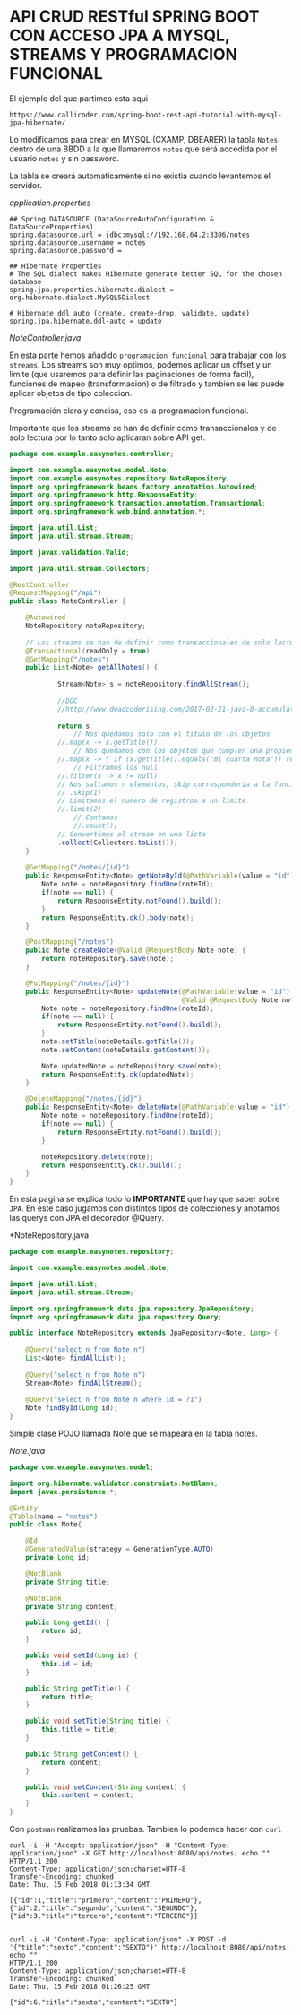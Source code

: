 API CRUD RESTful SPRING BOOT CON ACCESO JPA A MYSQL, STREAMS Y PROGRAMACION FUNCIONAL
=====================================================================================

El ejemplo del que partimos esta aqui
```
https://www.callicoder.com/spring-boot-rest-api-tutorial-with-mysql-jpa-hibernate/
```
Lo modificamos para crear en MYSQL (CXAMP, DBEARER) la tabla `Notes` dentro de una BBDD a la que llamaremos `notes` que será accedida por el 
usuario `notes` y sin password.

La tabla se creará automaticamente si no existia cuando levantemos el servidor.

*application.properties*
```
## Spring DATASOURCE (DataSourceAutoConfiguration & DataSourceProperties)
spring.datasource.url = jdbc:mysql://192.168.64.2:3306/notes
spring.datasource.username = notes
spring.datasource.password = 

## Hibernate Properties
# The SQL dialect makes Hibernate generate better SQL for the chosen database
spring.jpa.properties.hibernate.dialect = org.hibernate.dialect.MySQL5Dialect

# Hibernate ddl auto (create, create-drop, validate, update)
spring.jpa.hibernate.ddl-auto = update
```

*NoteController.java*

En esta parte hemos añadido `programacion funcional` para trabajar con los `streams`.
Los streams son muy optimos, podemos aplicar un offset y un limite (que usaremos para definir las paginaciones de forma facil), 
funciones de mapeo (transformacion) o de filtrado y tambien se les puede aplicar objetos de tipo coleccion.

Programación clara y concisa, eso es la programacion funcional.

Importante que los streams se han de definir como transaccionales y de solo lectura por lo tanto solo aplicaran sobre API get.

```java
package com.example.easynotes.controller;

import com.example.easynotes.model.Note;
import com.example.easynotes.repository.NoteRepository;
import org.springframework.beans.factory.annotation.Autowired;
import org.springframework.http.ResponseEntity;
import org.springframework.transaction.annotation.Transactional;
import org.springframework.web.bind.annotation.*;

import java.util.List;
import java.util.stream.Stream;

import javax.validation.Valid;

import java.util.stream.Collectors;

@RestController
@RequestMapping("/api")
public class NoteController {

    @Autowired
    NoteRepository noteRepository;
    
    // Los streams se han de definir como transaccionales de solo lectura
    @Transactional(readOnly = true)
    @GetMapping("/notes")
    public List<Note> getAllNotes() {
    	
    		Stream<Note> s = noteRepository.findAllStream();
    		
    		//DOC
    		//http://www.deadcoderising.com/2017-02-21-java-8-accumulate-your-streams-using-collectors/
    	
    		return s
    			// Nos quedamos solo con el titulo de los objetos
        	//.map(x -> x.getTitle())
    			// Nos quedamos con los objetos que cumplen una propiedad, si no es cierta devolvemos null 			
        	//.map(x -> { if (x.getTitle().equals("mi cuarta nota")) return x; else return null; })
    			// Filtramos los null
        	//.filter(x -> x != null)
        	// Nos saltamos n elementos, skip corresponderia a la funcionalidad de offset
        	// .skip(1)
        	// Limitamos el numero de registros a un limite
        	//.limit(2)
    			// Contamos
    			//.count();
        	// Convertimos el stream en una lista
        	.collect(Collectors.toList());
    }
    
    @GetMapping("/notes/{id}")
    public ResponseEntity<Note> getNoteById(@PathVariable(value = "id") Long noteId) {
        Note note = noteRepository.findOne(noteId);
        if(note == null) {
            return ResponseEntity.notFound().build();
        }
        return ResponseEntity.ok().body(note);
    }

    @PostMapping("/notes")
    public Note createNote(@Valid @RequestBody Note note) {
        return noteRepository.save(note);
    }

    @PutMapping("/notes/{id}")
    public ResponseEntity<Note> updateNote(@PathVariable(value = "id") Long noteId,
                                           @Valid @RequestBody Note noteDetails) {
        Note note = noteRepository.findOne(noteId);
        if(note == null) {
            return ResponseEntity.notFound().build();
        }
        note.setTitle(noteDetails.getTitle());
        note.setContent(noteDetails.getContent());

        Note updatedNote = noteRepository.save(note);
        return ResponseEntity.ok(updatedNote);
    }

    @DeleteMapping("/notes/{id}")
    public ResponseEntity<Note> deleteNote(@PathVariable(value = "id") Long noteId) {
        Note note = noteRepository.findOne(noteId);
        if(note == null) {
            return ResponseEntity.notFound().build();
        }

        noteRepository.delete(note);
        return ResponseEntity.ok().build();
    }
}
```

En esta pagina se explica todo lo **IMPORTANTE** que hay que saber sobre `JPA`.
En este caso jugamos con distintos tipos de colecciones y anotamos las querys con JPA el decorador @Query.

*NoteRepository.java
```java
package com.example.easynotes.repository;

import com.example.easynotes.model.Note;

import java.util.List;
import java.util.stream.Stream;

import org.springframework.data.jpa.repository.JpaRepository;
import org.springframework.data.jpa.repository.Query;

public interface NoteRepository extends JpaRepository<Note, Long> {
	
	@Query("select n from Note n")
	List<Note> findAllList();
	
	@Query("select n from Note n")
	Stream<Note> findAllStream();
	
	@Query("select n from Note n where id = ?1")
	Note findById(Long id);
}
```

Simple clase POJO llamada Note que se mapeara en la tabla notes.

*Note.java*
```java
package com.example.easynotes.model;

import org.hibernate.validator.constraints.NotBlank;
import javax.persistence.*;

@Entity
@Table(name = "notes")
public class Note{

	@Id
    @GeneratedValue(strategy = GenerationType.AUTO)
    private Long id;

    @NotBlank
    private String title;

    @NotBlank
    private String content;

    public Long getId() {
        return id;
    }

    public void setId(Long id) {
        this.id = id;
    }

    public String getTitle() {
        return title;
    }

    public void setTitle(String title) {
        this.title = title;
    }

    public String getContent() {
        return content;
    }

    public void setContent(String content) {
        this.content = content;
    }
}
```

Con `postman` realizamos las pruebas. Tambien lo podemos hacer con `curl`

```shell
curl -i -H "Accept: application/json" -H "Content-Type: application/json" -X GET http://localhost:8080/api/notes; echo ""
HTTP/1.1 200 
Content-Type: application/json;charset=UTF-8
Transfer-Encoding: chunked
Date: Thu, 15 Feb 2018 01:13:34 GMT

[{"id":1,"title":"primero","content":"PRIMERO"},{"id":2,"title":"segundo","content":"SEGUNDO"},{"id":3,"title":"tercero","content":"TERCERO"}]


curl -i -H "Content-Type: application/json" -X POST -d '{"title":"sexto","content":"SEXTO"}' http://localhost:8080/api/notes; echo ""
HTTP/1.1 200 
Content-Type: application/json;charset=UTF-8
Transfer-Encoding: chunked
Date: Thu, 15 Feb 2018 01:26:25 GMT

{"id":6,"title":"sexto","content":"SEXTO"}
```
